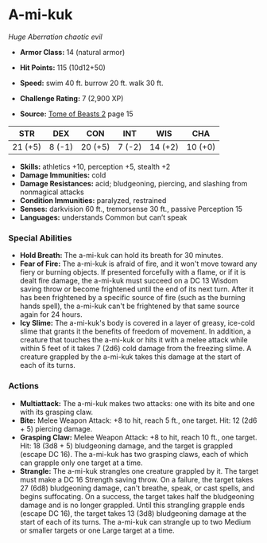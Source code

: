 # A-mi-kuk

*Huge* *Aberration* *chaotic evil*

- **Armor Class:** 14 (natural armor)
- **Hit Points:** 115 (10d12+50)
- **Speed:** swim 40 ft. burrow 20 ft. walk 30 ft.

- **Challenge Rating:** 7 (2,900 XP)
- **Source:** [Tome of Beasts 2](https://koboldpress.com/kpstore/product/tome-of-beasts-2-for-5th-edition) page 15

| STR | DEX | CON | INT | WIS | CHA |
| --- | --- | --- | --- | --- | --- |
| 21 (+5) | 8 (-1) | 20 (+5) | 7 (-2) | 14 (+2) | 10 (+0) |

- **Skills:** athletics +10, perception +5, stealth +2
- **Damage Immunities:** cold
- **Damage Resistances:** acid; bludgeoning, piercing, and slashing from nonmagical attacks
- **Condition Immunities:** paralyzed, restrained
- **Senses:** darkvision 60 ft., tremorsense 30 ft., passive Perception 15
- **Languages:** understands Common but can’t speak

### Special Abilities

- **Hold Breath:** The a-mi-kuk can hold its breath for 30 minutes.
- **Fear of Fire:** The a-mi-kuk is afraid of fire, and it won't move toward any fiery or burning objects. If presented forcefully with a flame, or if it is dealt fire damage, the a-mi-kuk must succeed on a DC 13 Wisdom saving throw or become frightened until the end of its next turn. After it has been frightened by a specific source of fire (such as the burning hands spell), the a-mi-kuk can't be frightened by that same source again for 24 hours.
- **Icy Slime:** The a-mi-kuk's body is covered in a layer of greasy, ice-cold slime that grants it the benefits of freedom of movement. In addition, a creature that touches the a-mi-kuk or hits it with a melee attack while within 5 feet of it takes 7 (2d6) cold damage from the freezing slime. A creature grappled by the a-mi-kuk takes this damage at the start of each of its turns.

### Actions

- **Multiattack:** The a-mi-kuk makes two attacks: one with its bite and one with its grasping claw.
- **Bite:** Melee Weapon Attack: +8 to hit, reach 5 ft., one target. Hit: 12 (2d6 + 5) piercing damage.
- **Grasping Claw:** Melee Weapon Attack: +8 to hit, reach 10 ft., one target. Hit: 18 (3d8 + 5) bludgeoning damage, and the target is grappled (escape DC 16). The a-mi-kuk has two grasping claws, each of which can grapple only one target at a time.
- **Strangle:** The a-mi-kuk strangles one creature grappled by it. The target must make a DC 16 Strength saving throw. On a failure, the target takes 27 (6d8) bludgeoning damage, can't breathe, speak, or cast spells, and begins suffocating. On a success, the target takes half the bludgeoning damage and is no longer grappled. Until this strangling grapple ends (escape DC 16), the target takes 13 (3d8) bludgeoning damage at the start of each of its turns. The a-mi-kuk can strangle up to two Medium or smaller targets or one Large target at a time.


